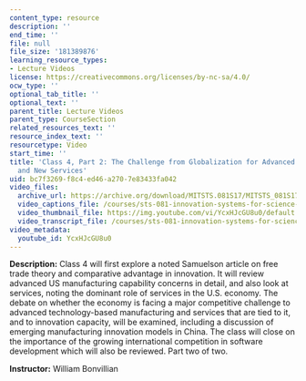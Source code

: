 ```yaml
---
content_type: resource
description: ''
end_time: ''
file: null
file_size: '181389876'
learning_resource_types:
- Lecture Videos
license: https://creativecommons.org/licenses/by-nc-sa/4.0/
ocw_type: ''
optional_tab_title: ''
optional_text: ''
parent_title: Lecture Videos
parent_type: CourseSection
related_resources_text: ''
resource_index_text: ''
resourcetype: Video
start_time: ''
title: 'Class 4, Part 2: The Challenge from Globalization for Advanced Manufacturing
  and New Services'
uid: bc7f3269-f8c4-ed46-a270-7e83433fa042
video_files:
  archive_url: https://archive.org/download/MITSTS.081S17/MITSTS_081S17_Class04_2_300k.mp4
  video_captions_file: /courses/sts-081-innovation-systems-for-science-technology-energy-manufacturing-and-health-spring-2017/a9e3bddc3366594297bc85b770319958_YcxHJcGU8u0.vtt
  video_thumbnail_file: https://img.youtube.com/vi/YcxHJcGU8u0/default.jpg
  video_transcript_file: /courses/sts-081-innovation-systems-for-science-technology-energy-manufacturing-and-health-spring-2017/b9488121d5c736dbc4366ed1e801b8fc_YcxHJcGU8u0.pdf
video_metadata:
  youtube_id: YcxHJcGU8u0
---
```


**Description:** Class 4 will first explore a noted Samuelson article on free trade theory and comparative advantage in innovation. It will review advanced US manufacturing capability concerns in detail, and also look at services, noting the dominant role of services in the U.S. economy. The debate on whether the economy is facing a major competitive challenge to advanced technology-based manufacturing and services that are tied to it, and to innovation capacity, will be examined, including a discussion of emerging manufacturing innovation models in China. The class will close on the importance of the growing international competition in software development which will also be reviewed. Part two of two.

**Instructor:** William Bonvillian

